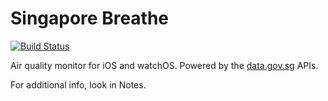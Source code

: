 # Singapore Breathe

[![Build Status](https://app.bitrise.io/app/9115d70624376ed0/status.svg?token=pIngjScviGrG9v3-hk65mg)](https://app.bitrise.io/app/9115d70624376ed0)

Air quality monitor for iOS and watchOS. Powered by the [data.gov.sg](https://data.gov.sg) APIs. 

For additional info, look in Notes.
